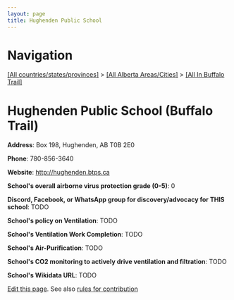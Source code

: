 ```yaml
---
layout: page
title: Hughenden Public School
---
```

# Navigation

[[All countries/states/provinces]](../../..) > [[All Alberta Areas/Cities]](../..) > [[All In Buffalo Trail]](..)

# Hughenden Public School (Buffalo Trail)

**Address**: Box 198, Hughenden, AB T0B 2E0

**Phone**: 780-856-3640

**Website**: <http://hughenden.btps.ca>

**School's overall airborne virus protection grade (0-5)**: 0

**Discord, Facebook, or WhatsApp group for discovery/advocacy for THIS school**: TODO

**School's policy on Ventilation**: TODO

**School's Ventilation Work Completion**: TODO

**School's Air-Purification**: TODO

**School's CO2 monitoring to actively drive ventilation and filtration**: TODO

**School's Wikidata URL**: TODO


[Edit this page](https://github.com/ventilate-schools/AB/edit/main/./Buffalo_Trail/Hughenden_Public_School.md). See also [rules for contribution](../../../contribution-rules/)